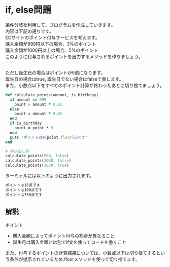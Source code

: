 # if, else問題

条件分岐を利用して、プログラムを作成していきます。<br>
内容は下記の通りです。<br>
ECサイトのポイント付与サービスを考えます。<br>
購入金額が999円以下の場合、3%のポイント<br>
購入金額が1000円以上の場合、5%のポイント<br>
このように付与されるポイントを出力するメソッドを作りましょう。<br><br>

ただし誕生日の場合はポイントが5倍になります。<br>
誕生日の場合はtrue, 誕生日でない場合はfalseで表します。<br>
また、小数点以下をすべてのポイント計算が終わったあとに切り捨てましょう。<br>


```ruby
def calculate_points(amount, is_birthday)
  if amount <= 999
    point = amount * 0.03
  else
    point = amount * 0.05
  end
  if is_birthday
    point = point * 5
  end
  puts "ポイントは#{point.floor}点です"
end

# 呼び出し例
calculate_points(500, false)
calculate_points(2000, false)
calculate_points(3000, true)
```


ターミナルには以下のように出力されます。

```ruby
ポイントは15点です
ポイントは100点です
ポイントは750点です
```


## 解説
ポイント
- 購入金額によってポイント付与の割合が異なること
- 誕生月は購入金額とは別でif文を使ってコードを書くこと

また、付与するポイントの計算結果については、小数点以下は切り捨てするという条件が提示されているため.floorメソッドを使って切り捨てます。
